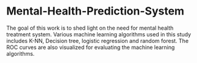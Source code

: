 # Mental-Health-Prediction-System
The goal of this work is to shed light on the need for mental health treatment system. Various machine learning algorithms used in this study includes K-NN, Decision tree, logistic regression and random forest. The ROC curves are also visualized for evaluating the machine learning algorithms.
